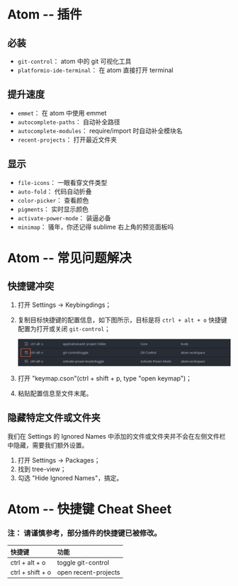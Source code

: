 # Atom -- 插件

## 必装

- `git-control`： atom 中的 git 可视化工具
- `platformio-ide-terminal`： 在 atom 直接打开 terminal

## 提升速度

- `emmet`： 在 atom 中使用 emmet
- `autocomplete-paths`： 自动补全路径
- `autocomplete-modules`： require/import 时自动补全模块名
- `recent-projects`： 打开最近文件夹

## 显示

- `file-icons`： 一眼看穿文件类型
- `auto-fold`： 代码自动折叠
- `color-picker`： 查看颜色
- `pigments`： 实时显示颜色
- `activate-power-mode`： 装逼必备
- `minimap`： 骚年，你还记得 sublime 右上角的预览面板吗


# Atom -- 常见问题解决

## 快捷键冲突

1. 打开 Settings -> Keybingdings；
2. 复制目标快捷键的配置信息，如下图所示，目标是将 `ctrl + alt + o` 快捷键配置为打开或关闭 `git-control`；

    ![](./res/shortcut-conflict.png)

3. 打开 "keymap.cson"(ctrl + shift + p, type "open keymap")；
4. 粘贴配置信息至文件末尾。

## 隐藏特定文件或文件夹

我们在 Settings 的 Ignored Names 中添加的文件或文件夹并不会在左侧文件栏中隐藏，需要我们额外设置。

1. 打开 Settings -> Packages；
2. 找到 tree-view；
3. 勾选 "Hide Ignored Names"，搞定。



# Atom -- 快捷键 Cheat Sheet

### 注： 请谨慎参考，部分插件的快捷键已被修改。


|       快捷键        |         功能          |
| :----------------- | :-------------------- |
| ctrl + alt + o     | toggle git-control    |
| ctrl + shift + o   | open recent-projects  |

